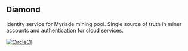 ## Diamond 

Identity service for Myriade mining pool. Single source of truth in miner accounts and authentication for cloud services.

[![CircleCI](https://circleci.com/gh/myriadeinc/diamond/tree/master.svg?style=svg)](https://circleci.com/gh/myriadeinc/diamond/tree/master)